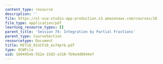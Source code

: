 ```yaml
---
content_type: resource
description: ''
file: https://ol-ocw-studio-app-production.s3.amazonaws.com/courses/18-01sc-single-variable-calculus-fall-2010/160495eb552e15d3a310fb9a4d8844ef_MIT18_01SCF10_ex74prb.pdf
file_type: application/pdf
learning_resource_types: []
parent_title: 'Session 74: Integration by Partial Fractions'
parent_type: CourseSection
resourcetype: Document
title: MIT18_01SCF10_ex74prb.pdf
type: OCWFile
uid: 160495eb-552e-15d3-a310-fb9a4d8844ef
---
```

